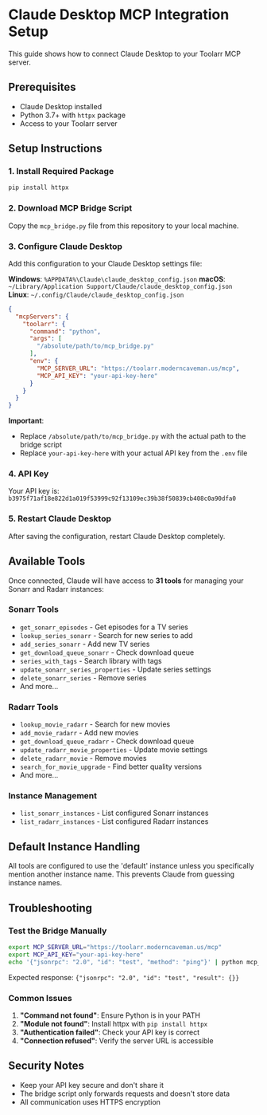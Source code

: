 # Claude Desktop MCP Integration Setup

This guide shows how to connect Claude Desktop to your Toolarr MCP server.

## Prerequisites

- Claude Desktop installed
- Python 3.7+ with `httpx` package
- Access to your Toolarr server

## Setup Instructions

### 1. Install Required Package

```bash
pip install httpx
```

### 2. Download MCP Bridge Script

Copy the `mcp_bridge.py` file from this repository to your local machine.

### 3. Configure Claude Desktop

Add this configuration to your Claude Desktop settings file:

**Windows**: `%APPDATA%\Claude\claude_desktop_config.json`
**macOS**: `~/Library/Application Support/Claude/claude_desktop_config.json`  
**Linux**: `~/.config/Claude/claude_desktop_config.json`

```json
{
  "mcpServers": {
    "toolarr": {
      "command": "python",
      "args": [
        "/absolute/path/to/mcp_bridge.py"
      ],
      "env": {
        "MCP_SERVER_URL": "https://toolarr.moderncaveman.us/mcp",
        "MCP_API_KEY": "your-api-key-here"
      }
    }
  }
}
```

**Important**: 
- Replace `/absolute/path/to/mcp_bridge.py` with the actual path to the bridge script
- Replace `your-api-key-here` with your actual API key from the `.env` file

### 4. API Key

Your API key is: `b3975f71af18e822d1a019f53999c92f13109ec39b38f50839cb408c0a90dfa0`

### 5. Restart Claude Desktop

After saving the configuration, restart Claude Desktop completely.

## Available Tools

Once connected, Claude will have access to **31 tools** for managing your Sonarr and Radarr instances:

### Sonarr Tools
- `get_sonarr_episodes` - Get episodes for a TV series
- `lookup_series_sonarr` - Search for new series to add
- `add_series_sonarr` - Add new TV series
- `get_download_queue_sonarr` - Check download queue
- `series_with_tags` - Search library with tags
- `update_sonarr_series_properties` - Update series settings
- `delete_sonarr_series` - Remove series
- And more...

### Radarr Tools  
- `lookup_movie_radarr` - Search for new movies
- `add_movie_radarr` - Add new movies
- `get_download_queue_radarr` - Check download queue
- `update_radarr_movie_properties` - Update movie settings
- `delete_radarr_movie` - Remove movies
- `search_for_movie_upgrade` - Find better quality versions
- And more...

### Instance Management
- `list_sonarr_instances` - List configured Sonarr instances
- `list_radarr_instances` - List configured Radarr instances

## Default Instance Handling

All tools are configured to use the 'default' instance unless you specifically mention another instance name. This prevents Claude from guessing instance names.

## Troubleshooting

### Test the Bridge Manually

```bash
export MCP_SERVER_URL="https://toolarr.moderncaveman.us/mcp"
export MCP_API_KEY="your-api-key-here"
echo '{"jsonrpc": "2.0", "id": "test", "method": "ping"}' | python mcp_bridge.py
```

Expected response: `{"jsonrpc": "2.0", "id": "test", "result": {}}`

### Common Issues

1. **"Command not found"**: Ensure Python is in your PATH
2. **"Module not found"**: Install httpx with `pip install httpx`  
3. **"Authentication failed"**: Check your API key is correct
4. **"Connection refused"**: Verify the server URL is accessible

## Security Notes

- Keep your API key secure and don't share it
- The bridge script only forwards requests and doesn't store data
- All communication uses HTTPS encryption